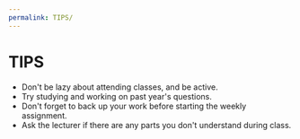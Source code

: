 ```yaml
---
permalink: TIPS/
---
```


# TIPS
* Don't be lazy about attending classes, and be active.
* Try studying and working on past year's questions.
* Don't forget to back up your work before starting the weekly assignment.
* Ask the lecturer if there are any parts you don't understand during class.
